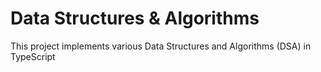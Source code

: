 # Data Structures & Algorithms
This project implements various Data Structures and Algorithms (DSA) in TypeScript